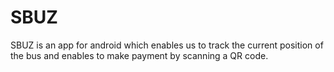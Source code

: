 # SBUZ
SBUZ is an app for android which enables us to track  the current position of the bus and enables to make payment by scanning a QR code.
